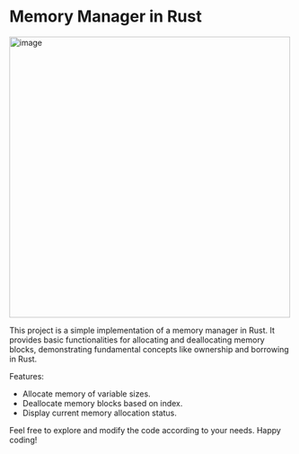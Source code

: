 # Memory Manager in Rust

<img width="500" alt="image" src="https://github.com/zakiego/memory-manager-rust/assets/78015359/99e14221-617a-442e-85c3-93753b47774d">

This project is a simple implementation of a memory manager in Rust. It provides
basic functionalities for allocating and deallocating memory blocks,
demonstrating fundamental concepts like ownership and borrowing in Rust.

Features:

- Allocate memory of variable sizes.
- Deallocate memory blocks based on index.
- Display current memory allocation status.

Feel free to explore and modify the code according to your needs. Happy coding!
